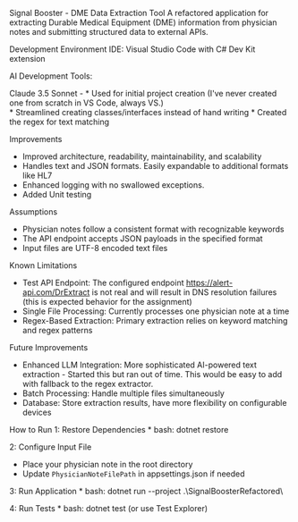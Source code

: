 Signal Booster - DME Data Extraction Tool
A refactored application for extracting Durable Medical Equipment (DME) information from physician notes and submitting structured data to external APIs.

Development Environment
IDE: Visual Studio Code with C# Dev Kit extension

AI Development Tools:

Claude 3.5 Sonnet - 
    * Used for initial project creation (I've never created one from scratch in VS Code, always VS.)  
    * Streamlined creating classes/interfaces instead of hand writing
    * Created the regex for text matching

Improvements
* Improved architecture, readability, maintainability, and scalability
* Handles text and JSON formats.  Easily expandable to additional formats like HL7
* Enhanced logging with no swallowed exceptions.
* Added Unit testing

Assumptions

* Physician notes follow a consistent format with recognizable keywords
* The API endpoint accepts JSON payloads in the specified format
* Input files are UTF-8 encoded text files

Known Limitations

* Test API Endpoint: The configured endpoint https://alert-api.com/DrExtract is not real and will result in DNS resolution failures (this is expected behavior for the assignment)
* Single File Processing: Currently processes one physician note at a time
* Regex-Based Extraction: Primary extraction relies on keyword matching and regex patterns

Future Improvements

* Enhanced LLM Integration: More sophisticated AI-powered text extraction - Started this but ran out of time.  This would be easy to add with fallback to the regex extractor.
* Batch Processing: Handle multiple files simultaneously
* Database: Store extraction results, have more flexibility on configurable devices


How to Run
1: Restore Dependencies
    * bash: dotnet restore

2: Configure Input File
   * Place your physician note in the root directory
   * Update `PhysicianNoteFilePath` in appsettings.json if needed

3: Run Application
    * bash: dotnet run --project .\SignalBoosterRefactored\

4: Run Tests
    * bash: dotnet test (or use Test Explorer)